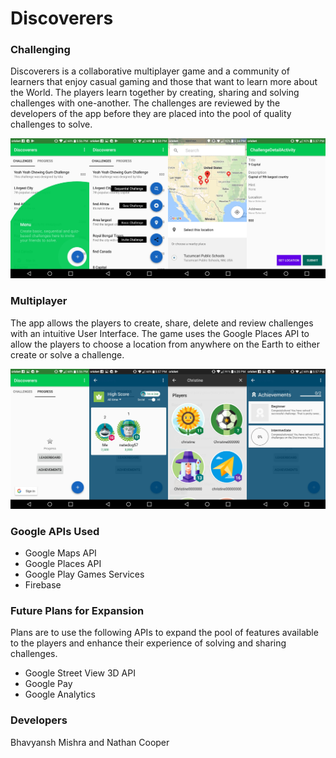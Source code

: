 # Discoverers

### Challenging

Discoverers is a collaborative multiplayer game and a community of learners that enjoy casual gaming and those that want to learn more about the World. The players learn together by creating, sharing and solving challenges with one-another. The challenges are reviewed by the developers of the app before they are placed into the pool of quality challenges to solve.

![Image of first half of App](X_First.jpg)

### Multiplayer

The app allows the players to create, share, delete and review challenges with an intuitive User Interface. The game uses the Google Places API to allow the players to choose a location from anywhere on the Earth to either create or solve a challenge.

![Image of the second half of hte app](X_Second.jpg)

### Google APIs Used

* Google Maps API
* Google Places API
* Google Play Games Services
* Firebase

### Future Plans for Expansion

Plans are to use the following APIs to expand the pool of features available to the players and enhance their experience of solving and sharing challenges.

* Google Street View 3D API
* Google Pay
* Google Analytics

### Developers

Bhavyansh Mishra and Nathan Cooper
